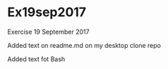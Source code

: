 # Ex19sep2017
Exercise 19 September 2017

Added text on readme.md on my desktop clone repo

Added text fot Bash